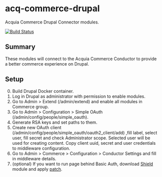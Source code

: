 # acq-commerce-drupal
Acquia Commerce Drupal Connector modules.

[![Build Status](
https://travis-ci.com/acquia/acm-drupal-modules.svg?token=amJVDynZCLNxDr5JthoJ&branch=8.x-1.x
)](https://travis-ci.com/acquia/acm-drupal-modules)

## Summary
These modules will connect to the Acquia Commerce Conductor to provide a better
commerce experience on Drupal.

## Setup
0. Build Drupal Docker container.
1. Log in Drupal as administrator with permission to enable modules.
2. Go to Admin > Extend (/admin/extend) and enable
all modules in Commerce group.
3. Go to Admin > Configuration > 
Simple OAuth (/admin/config/people/simple_oauth).
4. Generate RSA keys and set paths to them.
5. Create new OAuth client
(/admin/config/people/simple_oauth/oauth2_client/add)
,fill label, select user, fill secret 
and check Administrator scope. Selected user will be used for creating content.
 Copy client uuid, secret and user
credentials to middleware configuration.
6. Go to Admin > Commerce > Configuration > Conductor Settings and fill in 
middleware details.
8. (optional) If you want to run page behind Basic Auth, download 
[Shield](https://www.drupal.org/project/shield) 
module and apply 
[patch](
https://www.drupal.org/files/issues/exclude_include_pages-2822720-15.patch
).
